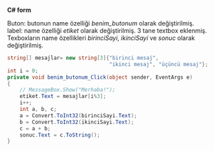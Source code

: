 **C# form**

Buton: butonun name özelliği *benim_butonum* olarak değiştirilmiş.   
label: name özelliği *etiket* olarak değiştirilmiş.
3 tane textbox eklenmiş. Texboxların name özellikleri *birinciSayi*, *ikinciSayi* ve *sonuc* olarak değiştirilmiş.

```csharp
string[] mesajlar= new string[3]{"birinci mesaj", 
                                 "ikinci mesaj", "üçüncü mesaj"};
int i = 0;
private void benim_butonum_Click(object sender, EventArgs e)
{
	// MessageBox.Show("Merhaba!");
    etiket.Text = mesajlar[i%3];
    i++;
    int a, b, c;
    a = Convert.ToInt32(birinciSayi.Text);
    b = Convert.ToInt32(ikinciSayi.Text);
    c = a + b;
    sonuc.Text = c.ToString();
}
```